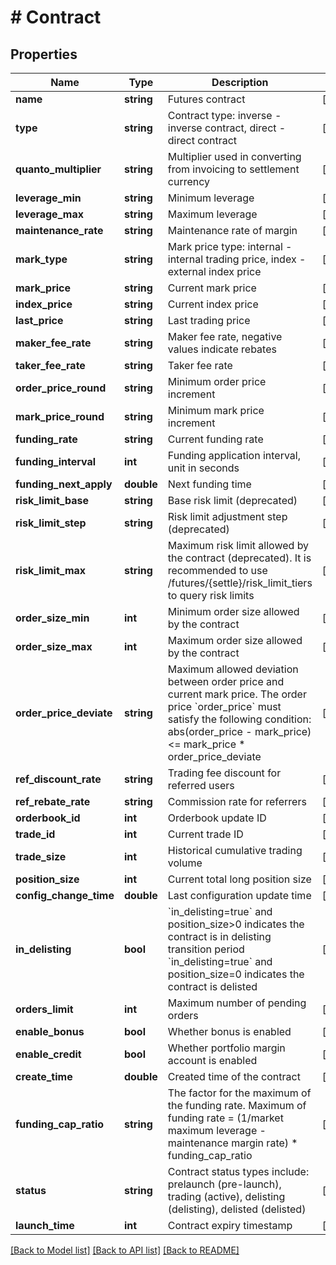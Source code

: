 # # Contract

## Properties

Name | Type | Description | Notes
------------ | ------------- | ------------- | -------------
**name** | **string** | Futures contract | [optional] 
**type** | **string** | Contract type: inverse - inverse contract, direct - direct contract | [optional] 
**quanto_multiplier** | **string** | Multiplier used in converting from invoicing to settlement currency | [optional] 
**leverage_min** | **string** | Minimum leverage | [optional] 
**leverage_max** | **string** | Maximum leverage | [optional] 
**maintenance_rate** | **string** | Maintenance rate of margin | [optional] 
**mark_type** | **string** | Mark price type: internal - internal trading price, index - external index price | [optional] 
**mark_price** | **string** | Current mark price | [optional] 
**index_price** | **string** | Current index price | [optional] 
**last_price** | **string** | Last trading price | [optional] 
**maker_fee_rate** | **string** | Maker fee rate, negative values indicate rebates | [optional] 
**taker_fee_rate** | **string** | Taker fee rate | [optional] 
**order_price_round** | **string** | Minimum order price increment | [optional] 
**mark_price_round** | **string** | Minimum mark price increment | [optional] 
**funding_rate** | **string** | Current funding rate | [optional] 
**funding_interval** | **int** | Funding application interval, unit in seconds | [optional] 
**funding_next_apply** | **double** | Next funding time | [optional] 
**risk_limit_base** | **string** | Base risk limit (deprecated) | [optional] 
**risk_limit_step** | **string** | Risk limit adjustment step (deprecated) | [optional] 
**risk_limit_max** | **string** | Maximum risk limit allowed by the contract (deprecated). It is recommended to use /futures/{settle}/risk_limit_tiers to query risk limits | [optional] 
**order_size_min** | **int** | Minimum order size allowed by the contract | [optional] 
**order_size_max** | **int** | Maximum order size allowed by the contract | [optional] 
**order_price_deviate** | **string** | Maximum allowed deviation between order price and current mark price. The order price &#x60;order_price&#x60; must satisfy the following condition:      abs(order_price - mark_price) &lt;&#x3D; mark_price * order_price_deviate | [optional] 
**ref_discount_rate** | **string** | Trading fee discount for referred users | [optional] 
**ref_rebate_rate** | **string** | Commission rate for referrers | [optional] 
**orderbook_id** | **int** | Orderbook update ID | [optional] 
**trade_id** | **int** | Current trade ID | [optional] 
**trade_size** | **int** | Historical cumulative trading volume | [optional] 
**position_size** | **int** | Current total long position size | [optional] 
**config_change_time** | **double** | Last configuration update time | [optional] 
**in_delisting** | **bool** | &#x60;in_delisting&#x3D;true&#x60; and position_size&gt;0 indicates the contract is in delisting transition period &#x60;in_delisting&#x3D;true&#x60; and position_size&#x3D;0 indicates the contract is delisted | [optional] 
**orders_limit** | **int** | Maximum number of pending orders | [optional] 
**enable_bonus** | **bool** | Whether bonus is enabled | [optional] 
**enable_credit** | **bool** | Whether portfolio margin account is enabled | [optional] 
**create_time** | **double** | Created time of the contract | [optional] 
**funding_cap_ratio** | **string** | The factor for the maximum of the funding rate. Maximum of funding rate &#x3D; (1/market maximum leverage - maintenance margin rate) * funding_cap_ratio | [optional] 
**status** | **string** | Contract status types include: prelaunch (pre-launch), trading (active), delisting (delisting), delisted (delisted) | [optional] 
**launch_time** | **int** | Contract expiry timestamp | [optional] 

[[Back to Model list]](../../README.md#documentation-for-models) [[Back to API list]](../../README.md#documentation-for-api-endpoints) [[Back to README]](../../README.md)

